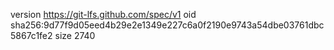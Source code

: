 version https://git-lfs.github.com/spec/v1
oid sha256:9d77f9d05eed4b29e2e1349e227c6a0f2190e9743a54dbe03761dbc5867c1fe2
size 2740
